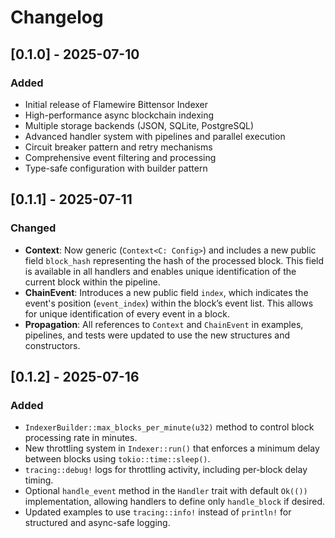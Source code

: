 # Changelog

## [0.1.0] - 2025-07-10
### Added
- Initial release of Flamewire Bittensor Indexer
- High-performance async blockchain indexing
- Multiple storage backends (JSON, SQLite, PostgreSQL)  
- Advanced handler system with pipelines and parallel execution
- Circuit breaker pattern and retry mechanisms
- Comprehensive event filtering and processing
- Type-safe configuration with builder pattern

## [0.1.1] - 2025-07-11
### Changed

* **Context**: Now generic (`Context<C: Config>`) and includes a new public field `block_hash` representing the hash of the processed block. This field is available in all handlers and enables unique identification of the current block within the pipeline.
* **ChainEvent**: Introduces a new public field `index`, which indicates the event's position (`event_index`) within the block’s event list. This allows for unique identification of every event in a block.
* **Propagation**: All references to `Context` and `ChainEvent` in examples, pipelines, and tests were updated to use the new structures and constructors.

## [0.1.2] - 2025-07-16
### Added

* `IndexerBuilder::max_blocks_per_minute(u32)` method to control block processing rate in minutes.
* New throttling system in `Indexer::run()` that enforces a minimum delay between blocks using `tokio::time::sleep()`.
* `tracing::debug!` logs for throttling activity, including per-block delay timing.
* Optional `handle_event` method in the `Handler` trait with default `Ok(())` implementation, allowing handlers to define only `handle_block` if desired.
* Updated examples to use `tracing::info!` instead of `println!` for structured and async-safe logging.
